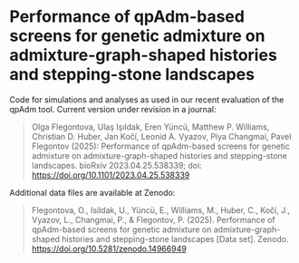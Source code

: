 # Performance of qpAdm-based screens for genetic admixture on admixture-graph-shaped histories and stepping-stone landscapes

Code for simulations and analyses as used in our recent evaluation of the qpAdm tool. Current version under revision in a journal:

>  Olga Flegontova, Ulaş Işıldak, Eren Yüncü, Matthew P. Williams, Christian D. Huber, Jan Kočí, Leonid A. Vyazov, Piya Changmai, Pavel Flegontov (2025): Performance of qpAdm-based screens for genetic admixture on admixture-graph-shaped histories and stepping-stone landscapes. bioRxiv 2023.04.25.538339; doi: https://doi.org/10.1101/2023.04.25.538339

Additional data files are available at Zenodo:

> Flegontova, O., Isildak, U., Yüncü, E., Williams, M., Huber, C., Kočí, J., Vyazov, L., Changmai, P., & Flegontov, P. (2025). Performance of qpAdm-based screens for genetic admixture on admixture-graph-shaped histories and stepping-stone landscapes [Data set]. Zenodo. https://doi.org/10.5281/zenodo.14966949
